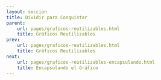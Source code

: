 ```yaml
---
layout: seccion
title: Dividir para Conquistar
parent:
    url: pages/graficos-reutilizables.html
    title: Gráficos Reutilizables
prev:
    url: pages/graficos-reutilizables.html
    title: Gráficos Reutilizables
next:
    url: pages/graficos-reutilizables-encapsulando.html
    title: Encapsulando el Gráfico
---
```


<div>
    <style>
            .axis path, line {
                fill: none;
                stroke: black;
                stroke-width: 1px;
            }

            .axis text {
                fill: black;
                font-size: 11px;
            }
    </style>
</div>

Vamos a usar una versión aumentada del set de datos del ejemplo anterior para crear un tipo de gráfico diferente conocido como _scatter plot_.

<div class="runnable" id="code-a01">
var data = [
    {nombre: 'Manzana',     color: '#ff0000',  calorias: 52,   grasa: 0.2,  proteinas: 0.3,   azucar: 14},
    {nombre: 'Hamburguesa', color: '#993300',  calorias: 295,  grasa: 14,   proteinas: 17,    azucar: 24},
    {nombre: 'Pizza',       color: '#cc9900',  calorias: 266,  grasa: 10,   proteinas: 11,    azucar: 33},
    {nombre: 'Palta',       color: '#004400',  calorias: 160,  grasa: 15,   proteinas:  2,    azucar: 9},
    {nombre:'Platano',      color:'#ffcc00',   calorias: 89,   grasa: 0.3,  proteinas: 1.1,   azucar: 23},
    {nombre:'Nuez',         color:'#cc6600',   calorias: 576,  grasa: 49,   proteinas: 21,    azucar: 22},
    {nombre:'Almendra',     color:'#660033',   calorias: 576,  grasa: 49,   proteinas: 21,    azucar: 22},
    {nombre:'Pollo',        color:'#cc9900',   calorias: 219,  grasa: 12,   proteinas: 27,    azucar: 0},
    {nombre:'Pavo',         color:'#ffcc33',   calorias: 111,  grasa: 0.7,  proteinas: 25,    azucar: 0.1},
    {nombre:'Baggel',       color:'#cc9966',   calorias: 250,  grasa: 1.5,  proteinas: 10,    azucar: 49},
    {nombre:'Brocoli',      color:'#00bb00',   calorias: 34,   grasa: 0.4,  proteinas: 2.8,   azucar: 7},
    {nombre:'Pan',          color:'#cc6633',   calorias: 289,  grasa: 1.8,  proteinas: 12,    azucar: 56},
    {nombre:'Papas fritas', color:'#ffcc00',   calorias: 536,  grasa: 35,   proteinas: 7,     azucar: 53},
    {nombre:'Vino',         color:'#660066',   calorias: 83,   grasa: 0,    proteinas: 0.1,   azucar: 2.7},
    {nombre:'Uva',          color:'#66cc66',   calorias: 67,   grasa: 0.4,  proteinas: 0.6,   azucar: 17},
    {nombre:'Granola',      color:'#ff9900',   calorias: 471,  grasa: 20,   proteinas: 10,    azucar: 64},
    {nombre:'Zanahoria',    color:'#ff3300',   calorias: 41,   grasa: 0.2,  proteinas: 0.9,   azucar: 10},
    {nombre:'Tomate',       color:'#ff0000',   calorias: 18,   grasa: 3.9,  proteinas: 0.9,   azucar: 3.9},
    {nombre:'Naranja',      color:'#ff6600',   calorias: 47,   grasa: 0.1,  proteinas: 0.9,   azucar: 12},
    {nombre:'Pera',         color:'#00ff00',   calorias: 57,   grasa: 0.1,  proteinas: 0.4,   azucar: 15},
    {nombre:'Nutella',      color:'#550000',   calorias: 500,  grasa: 27,   proteinas: 5,     azucar: 50},
    {nombre:'Arroz',        color:'#ffffcc',   calorias: 111,  grasa: 0.9,  proteinas: 2.6,   azucar: 23},
    {nombre:'Chocolate',    color:'#330000',   calorias: 546,  grasa: 31,   proteinas: 4.9,   azucar: 61},
    {nombre:'Rabano',       color:'#cc0033',   calorias: 16,   grasa: 0.1,  proteinas: 0.7,   azucar: 3.4},
    {nombre:'Soya',         color:'#004400',   calorias: 446,  grasa: 20,   proteinas: 36,    azucar: 30},
    {nombre:'Aceite',       color:'#007700',   calorias: 884,  grasa: 100,  proteinas: 0,     azucar: 0},
    {nombre:'Leche',        color:'#eeeeee',   calorias: 42,   grasa: 1,    proteinas: 3.4,   azucar: 5},
    {nombre:'Queso',        color:'#ffff00',   calorias: 371,  grasa: 32,   proteinas: 18,    azucar: 3.7},
    {nombre:'Pan Pita',     color:'#660033',   calorias: 275,  grasa: 1.2,  proteinas: 9,     azucar: 56},
    {nombre:'Vacuno',       color:'#660000',   calorias: 250,  grasa: 15,   proteinas: 26,    azucar: 0},
    {nombre:'Zapayo',       color:'#ff6600',   calorias: 26,   grasa: 0.1,   proteinas: 1,    azucar: 6},
    {nombre:'Piña',         color:'#ffff99',   calorias: 50,   grasa: 0.1,   proteinas: 0.5,  azucar: 13},
    {nombre:'Coco',         color:'#ffffcc',   calorias: 354,  grasa: 33,    proteinas: 3.3,  azucar: 15}
];
</div>
<script>codeBlock().editor('#code-a01').init();</script>

<aside> El Scatter Plot o gráfico de burbujas permite graficar hasta cuatro dimensiones en el plano. Para un ejemplo básico, referimos al siguiente <a href="http://bl.ocks.org/weiglemc/6185069">ejemplo</a> de Mike Bostock.</aside>

El código del scatter plot es muy parecido al del gráfico de barras. Básicamente, los rectángulos se cambian por círculos, habrán dos ejes y una escala especial para el radio. Vamos a dividir el código en bloques de acuerdo a la función que desempeña cada bloque de código.

#### Configuración del gráfico

Esta vez, agregaremos más parámetros de configuración para el gráfico. Además de las dimensiones, agregaremos un margen y funciones de acceso para la variable asociada al radio, la variable de la coordenada del eje x y la coordenada del eje y.

<div class="runnable" id="code-a02">
var width     = 800,
    height    = 300,
    margin    = {top: 30, right: 20, bottom: 20, left: 40},
    maxRadius = 20,
    duration  = 1e3;

var x = function(d) { return d.proteinas; },
    y = function(d) { return d.calorias; },
    r = function(d) { return d.grasa; };

var div = d3.select('#ejemplo-a01').data([data]);
</div>
<script>codeBlock().editor('#code-a02').init();</script>

#### Enter

Creamos el elementos SVG y los grupos que contendrán el gráfico y los ejes. Podemos asignar más de una clase separando las clases con un espacio en blanco.

<div class="runnable" id="code-a03">
var svg = div.selectAll('svg').data([data]);

var svgEnter = svg.enter().append('svg');

// Setup SVG
svgEnter
    .attr('id', 'svg-ejemplo-a01')
    .attr('width', width)
    .attr('height', height);

svgEnter.append('g').attr('class', 'chart');
svgEnter.append('g').attr('class', 'axis xaxis');
svgEnter.append('g').attr('class', 'axis yaxis');
</div>
<script>codeBlock().editor('#code-a03').init();</script>

<div class="ejemplo">
    <div id="ejemplo-a01"></div>
</div>

#### Actualizando los Grupos

Seleccionamos los grupos y los trasladamos a sus posiciones respectivas. Recuerde que los grupos no tienen posición!

<div class="runnable" id="code-a04">
// Update groups
var gchart = svg.selectAll('g.chart').data([data]),
    gxaxis = svg.selectAll('g.xaxis').data([data]),
    gyaxis = svg.selectAll('g.yaxis').data([data]);

gchart.attr('transform', 'translate(' + margin.left + ',' + margin.top + ')');
gyaxis.attr('transform', 'translate(' + margin.left + ',' + margin.top + ')');
gxaxis.attr('transform', 'translate(' + margin.left + ',' + (height - margin.bottom) + ')');
</div>

<script>codeBlock().editor('#code-a04').init();</script>

#### Escalas

<aside>Referimos nuevamente a la <a href="https://github.com/mbostock/d3/wiki/Quantitative-Scales"> documentación de D3</a> para mayor información sobre escalas, en particular sobre las escalas lineales y de raíz cuadrada. </aside>

Acto seguido, definimos las escalas. Queremos que el área de los círculos sea proporcional a la cantidad que representan. Para eso, el radio del círculo tiene que ser proporcional a la raíz cuadrada de la cantidad. Esta escala se logra usando `d3.scale.sqrt()`.

<div class="runnable" id="code-a05">
// Escalas
var xScale = d3.scale.linear()
    .domain([0, d3.max(data, x)])
    .range([0, width - margin.left - margin.right]);

var yScale = d3.scale.linear()
    .domain([0, d3.max(data, y)])
    .range([height - margin.top - margin.bottom, 0]);

var rScale = d3.scale.sqrt()
    .domain([0, d3.max(data, r)])
    .range([5, maxRadius]);
</div>
<script>codeBlock().editor('#code-a05').init();</script>

#### Ejes

Dibujamos el eje horizontal y el eje vertical. Notar la orientación `left` para el eje y.

<div class="runnable" id="code-a07">
// Axis
var xAxis = d3.svg.axis()
    .scale(xScale)
    .orient('bottom');

gxaxis.call(xAxis);

var yAxis = d3.svg.axis()
    .scale(yScale)
    .orient('left');

gyaxis.call(yAxis);
</div>
<script>codeBlock().editor('#code-a07').init();</script>

<div class="ejemplo">
  <svg height="300px">
    <use xlink:href="#svg-ejemplo-a01" />
  </svg>
</div>

#### Círculos

Finalmente, dibujamos los círculos usando el mismo patrón que en la sección anterior. Creamos una selección y vinculamos los datos, creamos los círculos en la selección enter, actualizamos los círculos y removemos los círculos en la selección exit.

<div class="runnable" id="code-a06">
// Circles
var circles = gchart.selectAll('circle.bubble').data(data);

circles.enter().append('circle')
    .attr('class', 'bubble')
    .attr('cx', function(d) { return xScale(x(d)); })
    .attr('cy', function(d) { return yScale(y(d)); })
    .attr('fill', function(d) {return d.color})
    .attr('opacity', 0.7)
    .attr('stroke', 'black')
    .attr('stroke-width','1');

circles.transition().duration(duration)
    .attr('r', function(d) { return rScale(r(d)); })
    .attr('cx', function(d) { return xScale(x(d)); })
    .attr('cy', function(d) { return yScale(y(d)); });

circles.exit().transition().duration(duration)
    .attr('r', 0);
</div>
<script>codeBlock().editor('#code-a06').init();</script>

En la próxima sección vamos a usar estos bloques de código para crear progresivamente un gráfico reutilizable.
